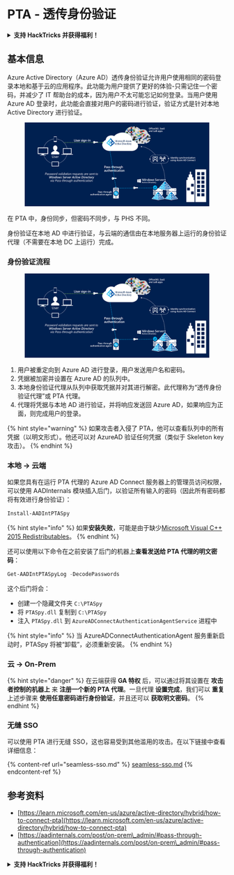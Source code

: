 # PTA - 透传身份验证

<details>

<summary><strong>支持 HackTricks 并获得福利！</strong></summary>

* 如果您想在 HackTricks 中看到您的公司广告，或者如果您想访问 PEASS 的最新版本或下载 HackTricks 的 PDF，请查看[**订阅计划**](https://github.com/sponsors/carlospolop)！
* 获取[**官方 PEASS 和 HackTricks 商品**](https://peass.creator-spring.com)
* 发现[**PEASS 家族**](https://opensea.io/collection/the-peass-family)，我们的独家[**NFT**](https://opensea.io/collection/the-peass-family)收藏品
* **加入** 💬 [**Discord 群组**](https://discord.gg/hRep4RUj7f) 或 [**Telegram 群组**](https://t.me/peass) 或 **关注**我的 **Twitter** 🐦 [**@carlospolopm**](https://twitter.com/carlospolopm)**。**
* **通过向** [**HackTricks**](https://github.com/carlospolop/hacktricks) **和** [**HackTricks Cloud**](https://github.com/carlospolop/hacktricks-cloud) **github 仓库提交 PR 来分享您的黑客技巧。**

</details>

## 基本信息

Azure Active Directory（Azure AD）透传身份验证允许用户使用相同的密码登录本地和基于云的应用程序。此功能为用户提供了更好的体验-只需记住一个密码，并减少了 IT 帮助台的成本，因为用户不太可能忘记如何登录。当用户使用 Azure AD 登录时，此功能会直接对用户的密码进行验证，验证方式是针对本地 Active Directory 进行验证。

<figure><img src="../../../../.gitbook/assets/image (8) (1).png" alt=""><figcaption></figcaption></figure>

在 PTA 中，身份同步，但密码不同步，与 PHS 不同。

身份验证在本地 AD 中进行验证，与云端的通信由在本地服务器上运行的身份验证代理（不需要在本地 DC 上运行）完成。

### 身份验证流程

<figure><img src="../../../../.gitbook/assets/image (4) (2) (1).png" alt=""><figcaption></figcaption></figure>

1. 用户被重定向到 Azure AD 进行登录，用户发送用户名和密码。
2. 凭据被加密并设置在 Azure AD 的队列中。
3. 本地身份验证代理从队列中获取凭据并对其进行解密。此代理称为“透传身份验证代理”或 PTA 代理。
4. 代理将凭据与本地 AD 进行验证，并将响应发送回 Azure AD，如果响应为正面，则完成用户的登录。

{% hint style="warning" %}
如果攻击者入侵了 PTA，他可以查看队列中的所有凭据（以明文形式）。他还可以对 AzureAD 验证任何凭据（类似于 Skeleton key 攻击）。
{% endhint %}

### 本地 -> 云端

如果您具有在运行 PTA 代理的 Azure AD Connect 服务器上的管理员访问权限，可以使用 AADInternals 模块插入后门，以验证所有输入的密码（因此所有密码都将有效进行身份验证）：
```powershell
Install-AADIntPTASpy
```
{% hint style="info" %}
如果**安装失败**，可能是由于缺少[Microsoft Visual C++ 2015 Redistributables](https://download.microsoft.com/download/6/A/A/6AA4EDFF-645B-48C5-81CC-ED5963AEAD48/vc\_redist.x64.exe)。
{% endhint %}

还可以使用以下命令在之前安装了后门的机器上**查看发送给 PTA 代理的明文密码**：
```powershell
Get-AADIntPTASpyLog -DecodePasswords
```
这个后门将会：

* 创建一个隐藏文件夹 `C:\PTASpy`
* 将 `PTASpy.dll` 复制到 `C:\PTASpy`
* 注入 `PTASpy.dll` 到 `AzureADConnectAuthenticationAgentService` 进程中

{% hint style="info" %}
当 AzureADConnectAuthenticationAgent 服务重新启动时，PTASpy 将被“卸载”，必须重新安装。
{% endhint %}

### 云 -> On-Prem

{% hint style="danger" %}
在云端获得 **GA 特权** 后，可以通过将其设置在 **攻击者控制的机器上** 来 **注册一个新的 PTA 代理**。一旦代理 **设置完成**，我们可以 **重复** 上述步骤来 **使用任意密码进行身份验证**，并且还可以 **获取明文密码**。
{% endhint %}

### 无缝 SSO

可以使用 PTA 进行无缝 SSO，这也容易受到其他滥用的攻击。在以下链接中查看详细信息：

{% content-ref url="seamless-sso.md" %}
[seamless-sso.md](seamless-sso.md)
{% endcontent-ref %}

## 参考资料

* [https://learn.microsoft.com/en-us/azure/active-directory/hybrid/how-to-connect-pta](https://learn.microsoft.com/en-us/azure/active-directory/hybrid/how-to-connect-pta)
* [https://aadinternals.com/post/on-prem\_admin/#pass-through-authentication](https://aadinternals.com/post/on-prem\_admin/#pass-through-authentication)

<details>

<summary><strong>支持 HackTricks 并获得福利！</strong></summary>

* 如果您想在 HackTricks 中看到您的公司广告，或者如果您想访问 PEASS 的最新版本或下载 HackTricks 的 PDF 版本，请查看 [**SUBSCRIPTION PLANS**](https://github.com/sponsors/carlospolop)！
* 获取 [**官方 PEASS & HackTricks 商品**](https://peass.creator-spring.com)
* 发现我们的独家 [**NFTs**](https://opensea.io/collection/the-peass-family) 集合 [**The PEASS Family**](https://opensea.io/collection/the-peass-family)
* **加入** 💬 [**Discord 群组**](https://discord.gg/hRep4RUj7f) 或 [**Telegram 群组**](https://t.me/peass) 或 **关注** 我的 **Twitter** 🐦 [**@carlospolopm**](https://twitter.com/carlospolopm)**。**
* **通过向** [**HackTricks**](https://github.com/carlospolop/hacktricks) **和** [**HackTricks Cloud**](https://github.com/carlospolop/hacktricks-cloud) **github 仓库提交 PR 来分享您的黑客技巧。**

</details>
